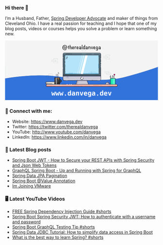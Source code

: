 ### Hi there 👋

I’m a Husband, Father, [Spring Developer Advocate](https://tanzu.vmware.com/developer/advocates/) and maker of things from Cleveland Ohio. I have a real passion for teaching and I hope that one of my blog posts, videos or courses helps you solve a problem or learn something new.

![Profile Header](./github_profile_header.png)

### 🤝 Connect with me:

- Website: https://www.danvega.dev
- Twitter: https://twitter.com/therealdanvega
- YouTube: http://www.youtube.com/danvega
- LinkedIn: https://www.linkedin.com/in/danvega

### 📝 Latest Blog posts

<!-- BLOG-POST-LIST:START -->
- [Spring Boot JWT - How to Secure your REST APIs with Spring Security and Json Web Tokens](https://www.danvega.dev/blog/2022/09/06/spring-security-jwt)
- [GraphQL Spring Boot - Up and Running with Spring for GraphQL](https://www.danvega.dev/blog/2022/05/17/spring-for-graphql)
- [Spring Data JPA Pagination](https://www.danvega.dev/blog/2022/05/12/spring-data-jpa-pagination)
- [Spring Boot @Value Annotation](https://www.danvega.dev/blog/2022/05/11/spring-boot-value-annotation)
- [Im Joining VMware](https://www.danvega.dev/blog/2022/01/24/im-joining-vmware)
<!-- BLOG-POST-LIST:END -->

### 🖥 Latest YouTube Videos

<!-- YOUTUBE:START -->
- [FREE Spring Dependency Injection Guide #shorts](https://www.youtube.com/watch?v=Qx5j6p-b8gs)
- [Spring Boot Spring Security JWT: How to authenticate with a username and password](https://www.youtube.com/watch?v=UaB-0e76LdQ)
- [Spring Boot GraphQL Testing Tip #shorts](https://www.youtube.com/watch?v=7qdyalH7mf4)
- [Spring Data JDBC Tutorial: How to simplify data access in Spring Boot](https://www.youtube.com/watch?v=l_T0nQNbFiM)
- [What is the best way to learn Spring? #shorts](https://www.youtube.com/watch?v=JetJaKkDLoE)
<!-- YOUTUBE:END -->

